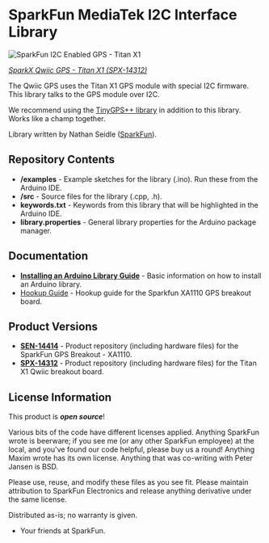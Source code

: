 SparkFun MediaTek I2C Interface Library
===========================================================

![SparkFun I2C Enabled GPS - Titan X1](https://cdn.sparkfun.com//assets/parts/1/2/2/8/0/Qwiic-GPS-1.jpg)

[*SparkX Qwiic GPS - Titan X1 (SPX-14312)*](https://www.sparkfun.com/products/14312)

The Qwiic GPS uses the Titan X1 GPS module with special I2C firmware. This library talks to the GPS module over I2C.

We recommend using the [TinyGPS++ library](https://github.com/mikalhart/TinyGPSPlus) in addition to this library. Works like a champ together.

Library written by Nathan Seidle ([SparkFun](http://www.sparkfun.com)).

Repository Contents
-------------------

* **/examples** - Example sketches for the library (.ino). Run these from the Arduino IDE. 
* **/src** - Source files for the library (.cpp, .h).
* **keywords.txt** - Keywords from this library that will be highlighted in the Arduino IDE. 
* **library.properties** - General library properties for the Arduino package manager. 

Documentation
--------------

* **[Installing an Arduino Library Guide](https://learn.sparkfun.com/tutorials/installing-an-arduino-library)** - Basic information on how to install an Arduino library.
* [Hookup Guide](https://learn.sparkfun.com/tutorials/sparkfun-gps-breakout---xa1110-qwiic-hookup-guide) - Hookup guide for the Sparkfun XA1110 GPS breakout board.

Product Versions
----------------

* **[SEN-14414](https://github.com/sparkfun/SparkFun_GPS_Breakout_XA1110_Qwiic)** - Product repository (including hardware files) for the SparkFun GPS Breakout - XA1110.
* **[SPX-14312](https://github.com/sparkfunx/Qwiic_GPS-TitanX1)** - Product repository (including hardware files) for the Titan X1 Qwiic breakout board.

License Information
-------------------

This product is _**open source**_! 

Various bits of the code have different licenses applied. Anything SparkFun wrote is beerware; if you see me (or any other SparkFun employee) at the local, and you've found our code helpful, please buy us a round! Anything Maxim wrote has its own license. Anything that was co-writing with Peter Jansen is BSD.

Please use, reuse, and modify these files as you see fit. Please maintain attribution to SparkFun Electronics and release anything derivative under the same license.

Distributed as-is; no warranty is given.

- Your friends at SparkFun.
